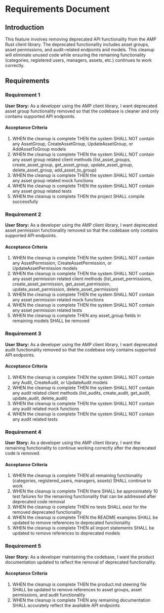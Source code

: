 # Requirements Document

## Introduction

This feature involves removing deprecated API functionality from the AMP Rust client library. The deprecated functionality includes asset groups, asset permissions, and audit-related endpoints and models. This cleanup will eliminate unused code while ensuring the remaining functionality (categories, registered users, managers, assets, etc.) continues to work correctly.

## Requirements

### Requirement 1

**User Story:** As a developer using the AMP client library, I want deprecated asset group functionality removed so that the codebase is cleaner and only contains supported API endpoints.

#### Acceptance Criteria

1. WHEN the cleanup is complete THEN the system SHALL NOT contain any AssetGroup, CreateAssetGroup, UpdateAssetGroup, or AddAssetToGroup models
2. WHEN the cleanup is complete THEN the system SHALL NOT contain any asset group related client methods (list_asset_groups, create_asset_group, get_asset_group, update_asset_group, delete_asset_group, add_asset_to_group)
3. WHEN the cleanup is complete THEN the system SHALL NOT contain any asset group related mock functions
4. WHEN the cleanup is complete THEN the system SHALL NOT contain any asset group related tests
5. WHEN the cleanup is complete THEN the project SHALL compile successfully

### Requirement 2

**User Story:** As a developer using the AMP client library, I want deprecated asset permission functionality removed so that the codebase only contains supported API endpoints.

#### Acceptance Criteria

1. WHEN the cleanup is complete THEN the system SHALL NOT contain any AssetPermission, CreateAssetPermission, or UpdateAssetPermission models
2. WHEN the cleanup is complete THEN the system SHALL NOT contain any asset permission related client methods (list_asset_permissions, create_asset_permission, get_asset_permission, update_asset_permission, delete_asset_permission)
3. WHEN the cleanup is complete THEN the system SHALL NOT contain any asset permission related mock functions
4. WHEN the cleanup is complete THEN the system SHALL NOT contain any asset permission related tests
5. WHEN the cleanup is complete THEN any asset_group fields in remaining models SHALL be removed

### Requirement 3

**User Story:** As a developer using the AMP client library, I want deprecated audit functionality removed so that the codebase only contains supported API endpoints.

#### Acceptance Criteria

1. WHEN the cleanup is complete THEN the system SHALL NOT contain any Audit, CreateAudit, or UpdateAudit models
2. WHEN the cleanup is complete THEN the system SHALL NOT contain any audit related client methods (list_audits, create_audit, get_audit, update_audit, delete_audit)
3. WHEN the cleanup is complete THEN the system SHALL NOT contain any audit related mock functions
4. WHEN the cleanup is complete THEN the system SHALL NOT contain any audit related tests

### Requirement 4

**User Story:** As a developer using the AMP client library, I want the remaining functionality to continue working correctly after the deprecated code is removed.

#### Acceptance Criteria

1. WHEN the cleanup is complete THEN all remaining functionality (categories, registered_users, managers, assets) SHALL continue to work
2. WHEN the cleanup is complete THEN there SHALL be approximately 10 test failures for the remaining functionality that can be addressed after deprecated code removal
3. WHEN the cleanup is complete THEN no tests SHALL exist for the removed deprecated functionality
4. WHEN the cleanup is complete THEN the README examples SHALL be updated to remove references to deprecated functionality
5. WHEN the cleanup is complete THEN all import statements SHALL be updated to remove references to deprecated models

### Requirement 5

**User Story:** As a developer maintaining the codebase, I want the product documentation updated to reflect the removal of deprecated functionality.

#### Acceptance Criteria

1. WHEN the cleanup is complete THEN the product.md steering file SHALL be updated to remove references to asset groups, asset permissions, and audit functionality
2. WHEN the cleanup is complete THEN any remaining documentation SHALL accurately reflect the available API endpoints